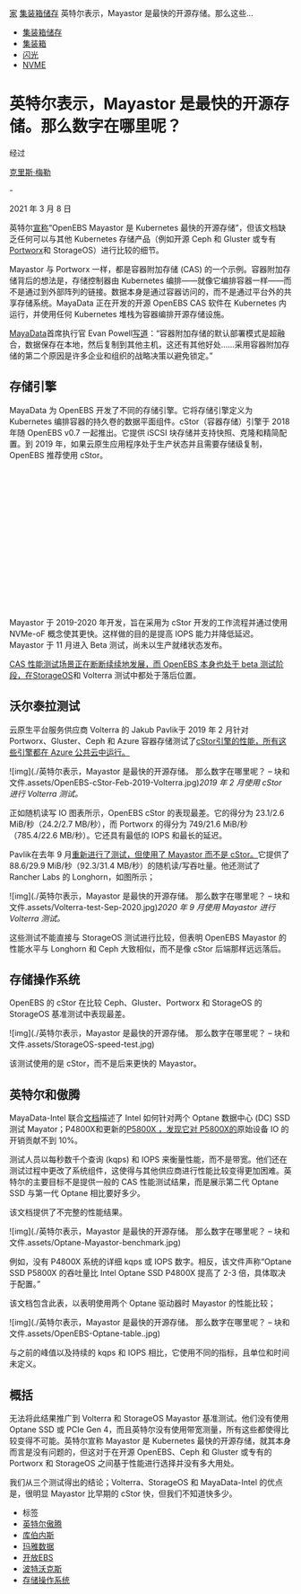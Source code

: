 [家](https://blocksandfiles.com/) [集装箱储存](https://blocksandfiles.com/category/container-storage/) 英特尔表示，Mayastor 是最快的开源存储。那么这些...

- [集装箱储存](https://blocksandfiles.com/category/container-storage/)
- [集装箱](https://blocksandfiles.com/category/containers/)
- [闪光](https://blocksandfiles.com/category/flash/)
- [NVME](https://blocksandfiles.com/category/nvme/)

# 英特尔表示，Mayastor 是最快的开源存储。那么数字在哪里呢？

经过

 [克里斯·梅勒](https://blocksandfiles.com/author/chris-mellor/)

\-

2021 年 3 月 8 日

英特尔[宣称](https://mayadata.io/assets/pdf/product/intel-and-mayadata-benchmarking-of-openEBS-mayastor.pdf)“OpenEBS Mayastor 是 Kubernetes 最快的开源存储”，但该文档缺乏任何可以与其他 Kubernetes 存储产品（例如开源 Ceph 和 Gluster 或专有[Portworx](https://blocksandfiles.com/2020/09/16/pure-storage-plans-portworx-acquisition/)和 StorageOS）进行比较的细节。

Mayastor 与 Portworx 一样，都是容器附加存储 (CAS) 的一个示例。容器附加存储背后的想法是，存储控制器由 Kubernetes 编排——就像它编排容器一样——而不是通过到外部阵列的链接。数据本身是通过容器访问的，而不是通过平台外的共享存储系统。MayaData 正在开发的开源 OpenEBS CAS 软件在 Kubernetes 内运行，并使用任何 Kubernetes 堆栈为容器编排开源存储设施。

[MayaData](https://blocksandfiles.com/2020/02/04/mayadata-gets-funding-datacore-technology-and-resell-boost-for-its-kubernetes-storage/)首席执行官 Evan Powell[写道](https://www.cncf.io/blog/2018/04/19/container-attached-storage-a-primer/)：“容器附加存储的默认部署模式是超融合，数据保存在本地，然后复制到其他主机，这还有其他好处……采用容器附加存储的第二个原因是许多企业和组织的战略决策以避免锁定。”

## 存储引擎

MayaData 为 OpenEBS 开发了不同的存储引擎。它将存储引擎定义为 Kubernetes 编排容器的持久卷的数据平面组件。cStor（容器存储）引擎于 2018 年随 OpenEBS v0.7 一起推出。它提供 iSCSI 块存储并支持快照、克隆和精简配置。到 2019 年，如果云原生应用程序处于生产状态并且需要存储级复制，OpenEBS 推荐使用 cStor。

<iframe id="google_ads_iframe_/6978/BlocksAndFiles_2" name="google_ads_iframe_/6978/BlocksAndFiles_2" title="第 3 方广告内容" width="300" height="250" scrolling="no" marginwidth="0" marginheight="0" frameborder="0" role="region" aria-label="广告" tabindex="0" data-load-complete="true" data-google-container-id="3" style="box-sizing: border-box; max-width: 100%; border: 0px; vertical-align: bottom;"></iframe>

Mayastor 于 2019-2020 年开发，旨在采用为 cStor 开发的工作流程并通过使用 NVMe-oF 概念使其更快。这样做的目的是提高 IOPS 能力并降低延迟。Mayastor 于 11 月进入 Beta 测试，尚未以生产就绪状态发布。

[CAS 性能测试场景正在断断续续地发展，而 OpenEBS 本身也处于 beta 测试阶段，在StorageOS](https://blocksandfiles.com/2021/03/05/data-storage-news-digest-container-storage/)和 Volterra 测试中都处于落后位置。

## 沃尔泰拉测试

云原生平台服务供应商 Volterra 的 Jakub Pavlik于 2019 年 2 月针对 Portworx、Gluster、Ceph 和 Azure 容器存储测试了[cStor引擎的性能，所有这些引擎都在 Azure 公共云中运行。](https://medium.com/volterra-io/kubernetes-storage-performance-comparison-9e993cb27271)

![img](./英特尔表示，Mayastor 是最快的开源存储。 那么数字在哪里呢？ – 块和文件.assets/OpenEBS-cStor-Feb-2019-Volterra.jpg)*2019 年 2 月使用 cStor 进行 Volterra 测试。*

正如随机读写 IO 图表所示，OpenEBS cStor 的表现最差。它的得分为 23.1/2.6 MiB/秒（24.2/2.7 MB/秒），而 Portworx 的得分为 749/21.6 MiB/秒（785.4/22.6 MB/秒）。它还具有最低的 IOPS 和最长的延迟。

Pavlik在去年 9 月[重新进行了测试，但使用了 Mayastor 而不是 cStor。](https://medium.com/volterra-io/kubernetes-storage-performance-comparison-v2-2020-updated-1c0b69f0dcf4)它提供了 88.6/29.9 MiB/秒（92.3/31.4 MB/秒）的随机读/写吞吐量。他还测试了 Rancher Labs 的 Longhorn，如图所示；

![img](./英特尔表示，Mayastor 是最快的开源存储。 那么数字在哪里呢？ – 块和文件.assets/Volterra-test-Sep-2020.jpg)*2020 年 9 月使用 Mayastor 进行 Volterra 测试。*

这些测试不能直接与 StorageOS 测试进行比较，但表明 OpenEBS Mayastor 的性能水平与 Longhorn 和 Ceph 大致相似，而不是像 cStor 后端那样远远落后。

## 存储操作系统

OpenEBS 的 cStor 在比较 Ceph、Gluster、Portworx 和 StorageOS 的 StorageOS 基准测试中表现最差。

![img](./英特尔表示，Mayastor 是最快的开源存储。 那么数字在哪里呢？ – 块和文件.assets/StorageOS-speed-test.jpg)

该测试使用的是 cStor，而不是后来更快的 Mayastor。

## 英特尔和傲腾

MayaData-Intel 联合[文档](https://mayadata.io/assets/pdf/product/intel-and-mayadata-benchmarking-of-openEBS-mayastor.pdf)描述了 Intel 如何针对两个 Optane 数据中心 (DC) SSD 测试 Mayator；P4800X和更新的[P5800X ，发现它对 P5800X](https://blocksandfiles.com/2020/12/16/intel-launches-three-new-optane-drives-one-is-worlds-fastest-ssd/)[的](https://www.theregister.com/2017/11/10/intel_optane_drive_available/)原始设备 IO 的开销贡献不到 10%。

测试人员以每秒数千个查询 (kqps) 和 IOPS 来衡量性能，而不是带宽。他们还在测试过程中更改了系统组件，这使得与其他供应商进行性能比较变得更加困难。英特尔的主要目标不是提供一般的 CAS 性能测试结果，而是展示第二代 Optane SSD 与第一代 Optane 相比要好多少。

该文档提供了不完整的性能结果。

![img](./英特尔表示，Mayastor 是最快的开源存储。 那么数字在哪里呢？ – 块和文件.assets/Optane-Mayastor-benchmark.jpg)

例如，没有 P4800X 系统的详细 kqps 或 IOPS 数字。相反，该文件声称“Optane SSD P5800X 的吞吐量比 Intel Optane SSD P4800X 提高了 2-3 倍，具体取决于配置。”

该文档包含此表，以表明使用两个 Optane 驱动器时 Mayastor 的性能比较；

![img](./英特尔表示，Mayastor 是最快的开源存储。 那么数字在哪里呢？ – 块和文件.assets/OpenEBS-Optane-table..jpg)

与之前的峰值以及持续的 kqps 和 IOPS 相比，它使用不同的指标，且单位和时间未定义。

## 概括

无法将此结果推广到 Volterra 和 StorageOS Mayastor 基准测试。他们没有使用 Optane SSD 或 PCIe Gen 4，而且英特尔没有使用带宽测量，所有这些都使得比较变得不可能。英特尔宣称 Mayastor 是 Kubernetes 最快的开源存储，就其本身而言是没有问题的，但这对于在开源 OpenEBS、Ceph 和 Gluster 或专有的 Portworx 和 StorageOS 之间基于性能进行选择并没有多大用处。

我们从三个测试得出的结论；Volterra、StorageOS 和 MayaData-Intel 的优点是，很明显 Mayastor 比早期的 cStor 快，但我们不知道快多少。

- 标签
- [英特尔傲腾](https://blocksandfiles.com/tag/optane/)
- [库伯内斯](https://blocksandfiles.com/tag/kubernetes/)
- [玛雅数据](https://blocksandfiles.com/tag/mayadata/)
- [开放EBS](https://blocksandfiles.com/tag/openebs/)
- [波特沃克斯](https://blocksandfiles.com/tag/portworx/)
- [存储操作系统](https://blocksandfiles.com/tag/storageos/)